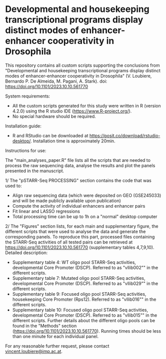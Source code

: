 # Developmental and housekeeping transcriptional programs display distinct modes of enhancer-enhancer cooperativity in Drosophila

This repository contains all custom scripts supporting the conclusions from "Developmental and housekeeping transcriptional programs display distinct modes of enhancer-enhancer cooperativity in Drosophila" (V. Loubiere, Bernardo P. De Almeida, M. Pagani, A. Stark). doi: https://doi.org/10.1101/2023.10.10.561770

System requirements:
  - All the custom scripts generated for this study were written in R (version 4.2.0) using the R studio IDE (https://www.R-project.org/).
  - No special hardware should be required.

Installation guide:
  - R and RStudio can be downloaded at https://posit.co/download/rstudio-desktop/. Installation time is approximately 20min.

Instructions for use:

The "main_analyses_paper.R" file lists all the scripts that are needed to process the raw sequencing data, analyse the results and plot the panels presented in the manuscript.

1/ The "pSTARR-Seq PROCESSING" section contains the code that was used to:
  - Align raw sequencing data (which were deposited on GEO (GSE245033) and will be made publicly available upon publication)
  - Compute the activity of individual enhancers and enhancer pairs
  - Fit linear and LASSO regressions
  - Total processing time can be up to 1h on a "normal" desktop computer

2/ The "Figures" section lists, for each main and supplementary figure, the different scripts that were used to analyse the data and generate the corresponding panels. To reproduce this part, processed files containing the STARR-Seq activities of all tested pairs can be retrieved at https://doi.org/10.1101/2023.10.10.561770 (supplementary tables 4,7,9,10). Detailed description:
  - Supplementary table 4: WT oligo pool STARR-Seq activities, developmental Core Promoter (DSCP). Referred to as "vllib002"" in the different scripts.
  - Supplementary table 7: Mutated oligo pool STARR-Seq activities, developmental Core Promoter (DSCP). Referred to as "vllib029"" in the different scripts.
  - Supplementary table 9: Focused oligo pool STARR-Seq activities, housekeeping Core Promoter (Rps12). Referred to as "vllib016"" in the different scripts.
  - Supplementary table 10: Focused oligo pool STARR-Seq activities, developmental Core Promoter (DSCP). Referred to as "vllib015"" in the different scripts.
Further details about the different oligo pools can be found in the "Methods" section (https://doi.org/10.1101/2023.10.10.561770).
Running times should be less than one minute for each individual panel.

For any reasonable further request, please contact vincent.loubiere@imp.ac.at.
